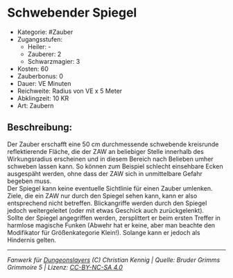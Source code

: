 # Schwebender Spiegel  
- Kategorie: #Zauber  
- Zugangsstufen:  
  - Heiler: -  
  - Zauberer: 2  
  - Schwarzmagier: 3  
- Kosten: 60  
- Zauberbonus: 0  
- Dauer: VE Minuten  
- Reichweite: Radius von VE x 5 Meter  
- Abklingzeit: 10 KR  
- Art: Zaubern     

## Beschreibung:
Der Zauber erschafft eine 50 cm durchmessende schwebende kreisrunde reflektierende Fläche, die der ZAW an beliebiger Stelle innerhalb des Wirkungsradius erscheinen und in diesem Bereich nach Belieben umher schweben lassen kann. So können zum Beispiel schlecht einsehbare Ecken ausgespäht werden, ohne dass der ZAW sich in unmittelbare Gefahr begeben muss.<br>Der Spiegel kann keine eventuelle Sichtlinie für einen Zauber umlenken. Ziele, die ein ZAW nur durch den Spiegel sehen kann, kann er also entsprechend nicht betreffen. Blickangriffe werden durch den Spiegel jedoch weitergeleitet (oder mit etwas Geschick auch zurückgelenkt).<br>Sollte der Spiegel angegriffen werden, zersplittert er beim ersten Treffer in harmlose magische Funken (Abwehr hat er keine, aber man beachte den Modifikator für Größenkategorie Klein!). Solange kann er jedoch als Hindernis gelten.


___
*Fanwerk für [Dungeonslayers](https://www.dungeonslayers.net/) (C) Christian Kennig | Quelle: Bruder Grimms Grimmoire 5 | Lizenz: [CC-BY-NC-SA 4.0](https://creativecommons.org/licenses/by-nc-sa/4.0/deed.de)*